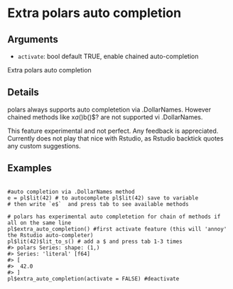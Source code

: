 # Extra polars auto completion

## Arguments

- `activate`: bool default TRUE, enable chained auto-completion

Extra polars auto completion

## Details

polars always supports auto completetion via .DollarNames. However chained methods like x$a()$b()$? are not supported vi .DollarNames.

This feature experimental and not perfect. Any feedback is appreciated. Currently does not play that nice with Rstudio, as Rstudio backtick quotes any custom suggestions.

## Examples

<pre class='r-example'> <code> <span class='r-in'><span></span></span>
<span class='r-in'><span><span class='co'>#auto completion via .DollarNames method</span></span></span>
<span class='r-in'><span><span class='va'>e</span> <span class='op'>=</span> <span class='va'>pl</span><span class='op'>$</span><span class='fu'>lit</span><span class='op'>(</span><span class='fl'>42</span><span class='op'>)</span> <span class='co'># to autocomplete pl$lit(42) save to variable</span></span></span>
<span class='r-in'><span><span class='co'># then write `e$`  and press tab to see available methods</span></span></span>
<span class='r-in'><span></span></span>
<span class='r-in'><span><span class='co'># polars has experimental auto completetion for chain of methods if all on the same line</span></span></span>
<span class='r-in'><span><span class='va'>pl</span><span class='op'>$</span><span class='fu'>extra_auto_completion</span><span class='op'>(</span><span class='op'>)</span> <span class='co'>#first activate feature (this will 'annoy' the Rstudio auto-completer)</span></span></span>
<span class='r-in'><span><span class='va'>pl</span><span class='op'>$</span><span class='fu'>lit</span><span class='op'>(</span><span class='fl'>42</span><span class='op'>)</span><span class='op'>$</span><span class='fu'>lit_to_s</span><span class='op'>(</span><span class='op'>)</span> <span class='co'># add a $ and press tab 1-3 times</span></span></span>
<span class='r-out co'><span class='r-pr'>#&gt;</span> polars Series: shape: (1,)</span>
<span class='r-out co'><span class='r-pr'>#&gt;</span> Series: 'literal' [f64]</span>
<span class='r-out co'><span class='r-pr'>#&gt;</span> [</span>
<span class='r-out co'><span class='r-pr'>#&gt;</span> 	42.0</span>
<span class='r-out co'><span class='r-pr'>#&gt;</span> ]</span>
<span class='r-in'><span><span class='va'>pl</span><span class='op'>$</span><span class='fu'>extra_auto_completion</span><span class='op'>(</span>activate <span class='op'>=</span> <span class='cn'>FALSE</span><span class='op'>)</span> <span class='co'>#deactivate</span></span></span>
 </code></pre>